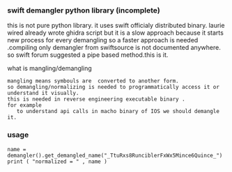 ### swift demangler python library  (incomplete)

this is not pure python library. it uses swift officialy distributed binary.
laurie wired already wrote ghidra script but it is a slow approach because it starts new process for every demangling
so a faster approach is needed .compiling only demangler from swiftsource is not documented anywhere.
so swift forum suggested a pipe based method.this is it.


what is mangling/demangling
```
mangling means symbouls are  converted to another form.
so demangling/normalizing is needed to programmatically access it or  understand it visually.
this is needed in reverse engineering executable binary .
for example 
   to understand api calls in macho binary of IOS we should demangle it.
```

### usage
```
name = demangler().get_demangled_name("_TtuRxs8RunciblerFxWx5Mince6Quince_")
print ( "normalized = " , name )
```




